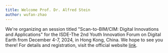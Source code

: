 ```yaml
---
title: Welcome Prof. Dr. Alfred Stein
author: wufan-zhao
---
```


We're organizing an session titled "Scan-to-BIM/CIM: Digital Innovations and Applications" for the ISDE-The 2nd Youth Innovation Forum on Digital Earth from December 4-7, 2024, in Hong Kong, China. We hope to see you there! For details and registration, visit the official website [link](https://www.isde-ysin.org/2024/#/).